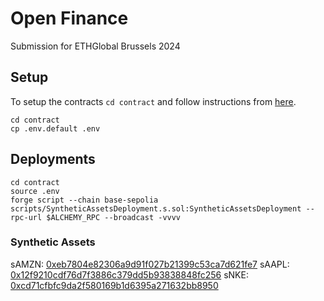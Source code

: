 # Open Finance

Submission for ETHGlobal Brussels 2024

## Setup

To setup the contracts `cd contract` and follow instructions from [here](https://github.com/pyth-network/pyth-examples/tree/main/price_feeds/evm/oracle_swap#building).

```
cd contract
cp .env.default .env
```

## Deployments

```
cd contract
source .env
forge script --chain base-sepolia scripts/SyntheticAssetsDeployment.s.sol:SyntheticAssetsDeployment --rpc-url $ALCHEMY_RPC --broadcast -vvvv
```

### Synthetic Assets

sAMZN: [0xeb7804e82306a9d91f027b21399c53ca7d621fe7](https://sepolia.basescan.org/token/0xeb7804e82306a9d91f027b21399c53ca7d621fe7)
sAAPL: [0x12f9210cdf76d7f3886c379dd5b93838848fc256](https://sepolia.basescan.org/token/0x12f9210cdf76d7f3886c379dd5b93838848fc256)
sNKE: [0xcd71cfbfc9da2f580169b1d6395a271632bb8950](https://sepolia.basescan.org/token/0xcd71cfbfc9da2f580169b1d6395a271632bb8950)
